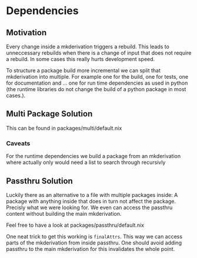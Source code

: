 # Dependencies

## Motivation

Every change inside a mkderivation triggers a rebuild. This leads to unneccessary rebuilds when there is a change of input that does not require a rebuild. In some cases this really hurts development speed.

To structure a package build more incremental we can split that mkderivation into multiple. For example one for the build, one for tests, one for documentation and ... one for run time dependencies as used in python (the runtime libraries do not change the build of a python package in most cases.).

## Multi Package Solution

This can be found in packages/multi/default.nix

### Caveats

For the runtime dependencies we build a package from an mkderivation where actually only would need a list to search through recursivly

## Passthru Solution

Luckily there as an alternative to a file with multiple packages inside: A package with anything inside that does in turn not affect the package. Precisly what we were looking for. We even can access the passthru content without building the main mkderivation.

Feel free to have a look at packages/passthru/default.nix

One neat trick to get this working is `finalAttrs`. This way we can access parts of the mkderivation from inside passthru. One should avoid adding passthru to the main mkderivation for this invalidates the whole point.


